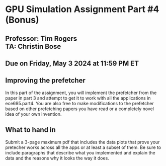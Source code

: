 # GPU Simulation Assignment Part #4 (Bonus)

## Professor: Tim Rogers <br> TA: Christin Bose

## Due on Friday, May 3 2024 at 11:59 PM ET 

## Improving the prefetcher

In this part of the assignment, you will implement the prefetcher from the
paper in part 3 and attempt to get it to work with all the applications
in ece695.part4. You are also free to make modifications to the prefetcher
based on other prefetching papers you have read or a completely novel idea
of your own invention.

## What to hand in

Submit a 3-page maximum pdf that includes the data plots that prove your pretecher works across
all the apps or at least a subset of them.
Be sure to include paragraphs that describe what you implemented
and explain the data and the reasons why it looks the way it does.

